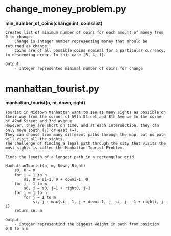 

# change_money_problem.py

**min_number_of_coins(change:int, coins:list)**
    
    Creates list of minimum number of coins for each amount of money from 0 to change.
        Change is integer number representing money that should be returned as change.
        Coins are of all possible coins nominal for a particular currency, in descending order. In this case [5, 4, 1].
        
    Output:
        - Integer represented minimal number of coins for change


# manhattan_tourist.py

**manhattan_tourist(n, m, down, right)**
    
    Tourist in Midtown Manhattan want to see as many sights as possible on their way from the corner of 59th Street and 8th Avenue to the corner of 42nd Street and 3rd Avenue.
    However, they are short on time, and at each intersection, they can only move south (↓) or east (→).
    They can choose from many different paths through the map, but no path will visit all the sights.
    The challenge of finding a legal path through the city that visits the most sights is called the Manhattan Tourist Problem.
    
    Finds the length of a longest path in a rectangular grid.
    
    ManhattanTourist(n, m, Down, Right)
        s0, 0 ← 0
        for i ← 1 to n
            si, 0 ← si-1, 0 + downi-1, 0
        for j ← 1 to m
            s0, j ← s0, j−1 + right0, j-1
        for i ← 1 to n
            for j ← 1 to m
                si, j ← max{si - 1, j + downi-1, j, si, j - 1 + righti, j-1}
        return sn, m
    
    Output:
        - integer representind the biggest weight in path from position 0,0 to n,m
